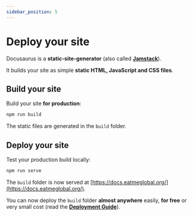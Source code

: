 ```yaml
---
sidebar_position: 5
---
```


# Deploy your site

Docusaurus is a **static-site-generator** (also called **[Jamstack](https://jamstack.org/)**).

It builds your site as simple **static HTML, JavaScript and CSS files**.

## Build your site

Build your site **for production**:

```bash
npm run build
```

The static files are generated in the `build` folder.

## Deploy your site

Test your production build locally:

```bash
npm run serve
```

The `build` folder is now served at [https://docs.eatmeglobal.org/](https://docs.eatmeglobal.org/).

You can now deploy the `build` folder **almost anywhere** easily, **for free** or very small cost (read the **[Deployment Guide](https://docusaurus.io/docs/deployment)**).
